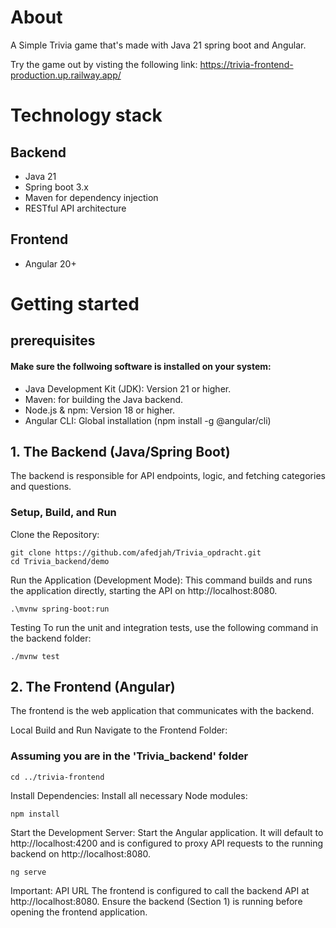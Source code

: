 # About
A Simple Trivia game that's made with Java 21 spring boot and Angular.

Try the game out by visting the following link: https://trivia-frontend-production.up.railway.app/

# Technology stack
## Backend
* Java 21
* Spring boot 3.x
* Maven for dependency injection
* RESTful API architecture

## Frontend
* Angular 20+

# Getting started 
## prerequisites
#### Make sure the follwoing software is installed on your system:

* Java Development Kit (JDK): Version 21 or higher.
* Maven: for building the Java backend.
* Node.js & npm: Version 18 or higher.
* Angular CLI: Global installation (npm install -g @angular/cli)

## 1. The Backend (Java/Spring Boot)
The backend is responsible for API endpoints, logic, and fetching categories and questions.

### Setup, Build, and Run
Clone the Repository:
```
git clone https://github.com/afedjah/Trivia_opdracht.git
cd Trivia_backend/demo
```
Run the Application (Development Mode): This command builds and runs the application directly, starting the API on http://localhost:8080.
```
.\mvnw spring-boot:run
```
Testing
To run the unit and integration tests, use the following command in the backend folder:
```
./mvnw test
```

## 2. The Frontend (Angular)
The frontend is the web application that communicates with the backend.

Local Build and Run
Navigate to the Frontend Folder:

### Assuming you are in the 'Trivia_backend' folder
```
cd ../trivia-frontend
```
Install Dependencies: Install all necessary Node modules:
```
npm install
```
Start the Development Server: Start the Angular application. It will default to http://localhost:4200 and is configured to proxy API requests to the running backend on http://localhost:8080.
```
ng serve
```
Important: API URL
The frontend is configured to call the backend API at http://localhost:8080. Ensure the backend (Section 1) is running before opening the frontend application.
